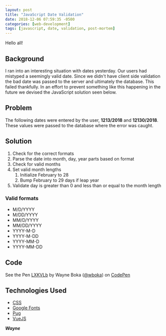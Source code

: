 ```yaml
---
layout: post
title: "JavaScript Date Validation"
date: 2018-12-06 07:59:35 -0500
categories: [web-development]
tags: [javascript, date, validation, post-mortem]
---
```


Hello all!

## Background

I ran into an interesting situation with dates yesterday. Our users had mistyped a seemingly valid date. Since we didn't have client side validation the bad date was passed to the server and ultimately the database. This failed thankfully. In an effort to prevent something like this happening in the future we devised the JavaScript solution seen below.

<!--more-->

## Problem

The following dates were entered by the user, **1213/2018** and **12130/2018**. These values were passed to the database where the error was caught.

## Solution

1. Check for the correct formats
2. Parse the date into month, day, year parts based on format
3. Check for valid months
4. Set valid month lengths
   1. Initialize February to 28
   2. Bump February to 29 days if leap year
5. Validate day is greater than 0 and less than or equal to the month length

### Valid formats

- M/D/YYYY
- M/DD/YYYY
- MM/D/YYYY
- MM/DD/YYYY
- YYYY-M-D
- YYYY-M-DD
- YYYY-MM-D
- YYYY-MM-DD

## Code

<p data-height="350" data-theme-id="0" data-slug-hash="LXKVLb" data-user="wboka" data-default-tab="js,result" class='codepen'>See the Pen <a href='https://codepen.io/wboka/pen/LXKVLb'>LXKVLb</a> by Wayne Boka (<a href='https://codepen.io/wboka'>@wboka</a>) on <a href='https://codepen.io'>CodePen</a></p>

## Technologies Used

- [CSS](https://en.wikipedia.org/wiki/Cascading_Style_Sheets)
- [Google Fonts](https://fonts.google.com)
- [Pug](https://pugjs.org)
- [VueJS](https://vuejs.org)

**_Wayne_**

<script async src="https://static.codepen.io/assets/embed/ei.js"></script>
